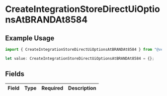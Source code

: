 # CreateIntegrationStoreDirectUiOptionsAtBRANDAt8584

## Example Usage

```typescript
import { CreateIntegrationStoreDirectUiOptionsAtBRANDAt8584 } from "@vercel/sdk/models/createintegrationstoredirectop.js";

let value: CreateIntegrationStoreDirectUiOptionsAtBRANDAt8584 = {};
```

## Fields

| Field       | Type        | Required    | Description |
| ----------- | ----------- | ----------- | ----------- |
